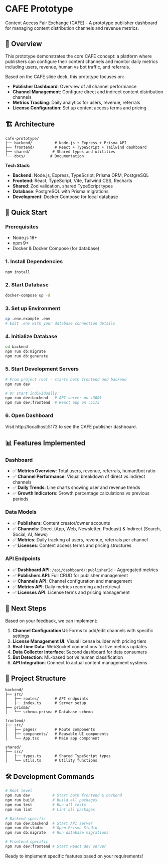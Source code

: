 # CAFE Prototype

Content Access Fair Exchange (CAFE) - A prototype publisher dashboard for managing content distribution channels and revenue metrics.

## 🎯 Overview

This prototype demonstrates the core CAFE concept: a platform where publishers can configure their content channels and monitor daily metrics including users, revenue, human vs bot traffic, and referrals.

Based on the CAFE slide deck, this prototype focuses on:
- **Publisher Dashboard**: Overview of all channel performance
- **Channel Management**: Configure direct and indirect content distribution channels  
- **Metrics Tracking**: Daily analytics for users, revenue, referrals
- **License Configuration**: Set up content access terms and pricing

## 🏗️ Architecture

```
cafe-prototype/
├── backend/          # Node.js + Express + Prisma API
├── frontend/         # React + TypeScript + Tailwind dashboard
├── shared/          # Shared types and utilities
└── docs/           # Documentation
```

**Tech Stack:**
- **Backend**: Node.js, Express, TypeScript, Prisma ORM, PostgreSQL
- **Frontend**: React, TypeScript, Vite, Tailwind CSS, Recharts
- **Shared**: Zod validation, shared TypeScript types
- **Database**: PostgreSQL with Prisma migrations
- **Development**: Docker Compose for local database

## 🚀 Quick Start

### Prerequisites
- Node.js 18+
- npm 9+
- Docker & Docker Compose (for database)

### 1. Install Dependencies
```bash
npm install
```

### 2. Start Database
```bash
docker-compose up -d
```

### 3. Set up Environment
```bash
cp .env.example .env
# Edit .env with your database connection details
```

### 4. Initialize Database
```bash
cd backend
npm run db:migrate
npm run db:generate
```

### 5. Start Development Servers
```bash
# From project root - starts both frontend and backend
npm run dev

# Or start individually:
npm run dev:backend   # API server on :3001
npm run dev:frontend  # React app on :5173
```

### 6. Open Dashboard
Visit http://localhost:5173 to see the CAFE publisher dashboard.

## 📊 Features Implemented

### Dashboard
- ✅ **Metrics Overview**: Total users, revenue, referrals, human/bot ratio
- ✅ **Channel Performance**: Visual breakdown of direct vs indirect channels  
- ✅ **Daily Trends**: Line charts showing user and revenue trends
- ✅ **Growth Indicators**: Growth percentage calculations vs previous periods

### Data Models
- ✅ **Publishers**: Content creator/owner accounts
- ✅ **Channels**: Direct (App, Web, Newsletter, Podcast) & Indirect (Search, Social, AI, News)
- ✅ **Metrics**: Daily tracking of users, revenue, referrals per channel
- ✅ **Licenses**: Content access terms and pricing structures

### API Endpoints
- ✅ **Dashboard API**: `/api/dashboard/:publisherId` - Aggregated metrics
- ✅ **Publishers API**: Full CRUD for publisher management
- ✅ **Channels API**: Channel configuration and management  
- ✅ **Metrics API**: Daily metrics recording and retrieval
- ✅ **Licenses API**: License terms and pricing management

## 🔮 Next Steps

Based on your feedback, we can implement:

1. **Channel Configuration UI**: Forms to add/edit channels with specific settings
2. **License Management UI**: Visual license builder with pricing tiers
3. **Real-time Data**: WebSocket connections for live metrics updates
4. **Data Collector Interface**: Second dashboard for data consumers
5. **Bot Detection**: ML-based bot vs human classification
6. **API Integration**: Connect to actual content management systems

## 📁 Project Structure

```
backend/
├── src/
│   ├── routes/       # API endpoints
│   ├── index.ts      # Server setup
├── prisma/
│   └── schema.prisma # Database schema

frontend/
├── src/
│   ├── pages/        # Route components
│   ├── components/   # Reusable UI components
│   └── App.tsx       # Main app component

shared/
├── src/
│   ├── types.ts      # Shared TypeScript types
│   └── utils.ts      # Utility functions
```

## 🛠️ Development Commands

```bash
# Root level
npm run dev          # Start both frontend & backend
npm run build        # Build all packages
npm run test         # Run all tests
npm run lint         # Lint all packages

# Backend specific
npm run dev:backend  # Start API server
npm run db:studio    # Open Prisma Studio
npm run db:migrate   # Run database migrations

# Frontend specific  
npm run dev:frontend # Start React dev server
```

Ready to implement specific features based on your requirements!